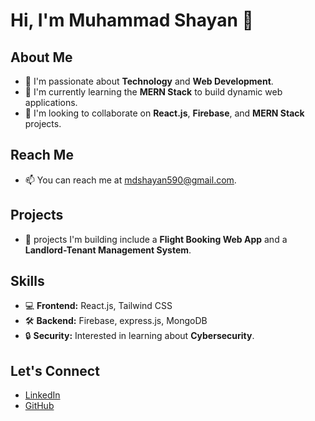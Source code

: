 # Hi, I'm Muhammad Shayan 👋

## About Me
- 👀 I'm passionate about **Technology** and **Web Development**.
- 🌱 I'm currently learning the **MERN Stack** to build dynamic web applications.
- 💞️ I'm looking to collaborate on **React.js**, **Firebase**, and **MERN Stack** projects.
  
## Reach Me
- 📫 You can reach me at mdshayan590@gmail.com.

## Projects
- 🚀 projects I'm building include a **Flight Booking Web App** and a **Landlord-Tenant Management System**.
  
## Skills
- 💻 **Frontend:** React.js, Tailwind CSS
- 🛠️ **Backend:** Firebase, express.js, MongoDB
- 🔒 **Security:** Interested in learning about **Cybersecurity**.

## Let's Connect
- [LinkedIn](www.linkedin.com/in/muhummad-shayan-44286824a)
- [GitHub](https://github.com/shaya-141)





<!---
shaya-141/shaya-141 is a ✨ special ✨ repository because its `README.md` (this file) appears on your GitHub profile.
You can click the Preview link to take a look at your changes.
--->
